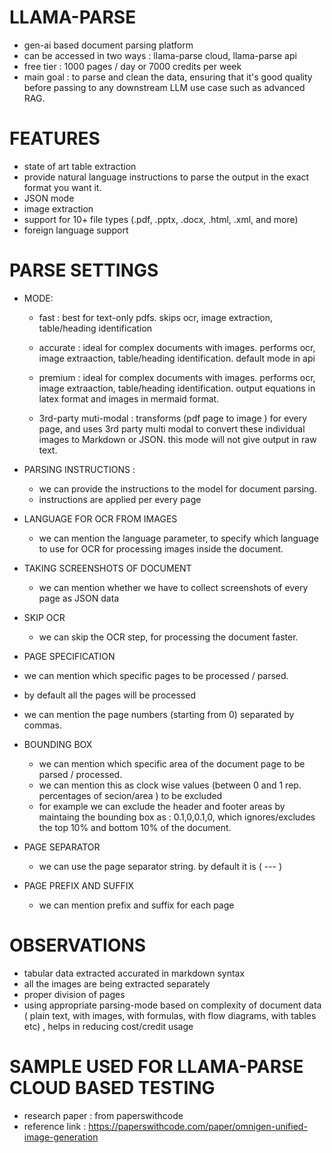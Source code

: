 # LLAMA-PARSE 
 - gen-ai based document parsing platform 
 - can be accessed in two ways : llama-parse cloud, llama-parse api
 - free tier : 1000 pages / day or 7000 credits per week
 - main goal : to parse and clean the data, ensuring that it's good quality before passing to any downstream LLM use case such as advanced RAG.


# FEATURES 

 - state of art table extraction
 - provide natural language instructions to parse the output in the exact format you want it.
 - JSON mode
 - image extraction
 - support for 10+ file types (.pdf, .pptx, .docx, .html, .xml, and more)
 - foreign language support


# PARSE SETTINGS

- MODE:
  - fast : best for text-only pdfs. skips ocr, image extraction, table/heading identification

  - accurate : ideal for complex documents with images. performs ocr, image extraaction, table/heading identification. default mode in api

  - premium : ideal for complex documents with images. performs ocr, image extraaction, table/heading identification. output equations in latex format and images in mermaid format.

  - 3rd-party muti-modal : transforms (pdf page to image ) for every page, and uses 3rd party multi modal to convert these individual images to Markdown or JSON. this mode will not give output in raw text.


- PARSING INSTRUCTIONS :
  - we can provide the instructions to the model for document parsing. 
  - instructions are applied per every page


- LANGUAGE FOR OCR FROM IMAGES
  - we can mention the language parameter, to specify which language to use for OCR for processing images inside the document.

- TAKING SCREENSHOTS OF DOCUMENT
  - we can mention whether we have to collect screenshots of every page as JSON data

- SKIP OCR 
  - we can skip the OCR step, for processing the document faster. 

- PAGE SPECIFICATION
 - we can mention which specific pages to be processed / parsed. 
 - by default all the pages will be processed
 - we can mention the page numbers (starting from 0) separated by commas.

- BOUNDING BOX
  - we can mention which specific area of the document page to be parsed / processed. 
  - we can mention this as clock wise values (between 0 and 1 rep. percentages of secion/area ) to be excluded 
  - for example we can exclude the header and footer areas by maintaing the bounding box as : 0.1,0,0.1,0, which ignores/excludes the top 10% and bottom 10% of the document.

- PAGE SEPARATOR
   - we can use the page separator string. by default it is ( --- )

  
- PAGE PREFIX AND SUFFIX 
  - we can mention prefix and suffix for each page 


# OBSERVATIONS
  - tabular data extracted accurated in markdown syntax
  - all the images are being extracted separately
  - proper division of pages
  - using appropriate parsing-mode based on complexity of document data ( plain text, with images, with formulas, with flow diagrams, with tables etc) , helps in reducing cost/credit usage


# SAMPLE USED FOR LLAMA-PARSE CLOUD BASED TESTING 
 - research paper : from paperswithcode 
 - reference link : https://paperswithcode.com/paper/omnigen-unified-image-generation


